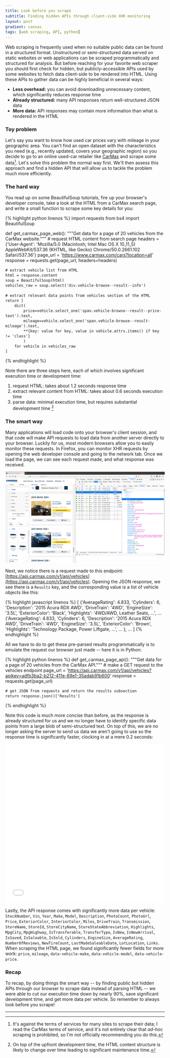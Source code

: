 ```yaml
---
title: Look before you scrape
subtitle: Finding hidden APIs through client-side XHR monitoring
layout: post
gradient: canvas
tags: [web scraping, API, python]
---
```


Web scraping is frequently used when no suitable public data can be found in a structured format. Unstructured or semi-structured data served on static websites or web applications can be scraped programmatically and structured for analysis. But before reaching for your favorite web scraper you should first check for hidden, but publicly-accessible APIs used by some websites to fetch data client-side to be rendered into HTML. Using these APIs to gather data can be highly beneficial in several ways:

* **Less overhead:** you can avoid downloading unnecessary content, which significantly reduces response time
* **Already structured:** many API responses return well-structured JSON data
* **More data:** API responses may contain more information than what is rendered in the HTML

### Toy problem
Let's say you want to know how used car prices vary with mileage in your geographic area. You can't find an open dataset with the characteristics you need (e.g., recently updated, covers your geographic region) so you decide to go to an online used-car retailer like [CarMax](https://www.carmax.com/) and scrape some data[^1]. Let's solve this problem the normal way first. We'll then assess this approach and find a hidden API that will allow us to tackle the problem much more efficiently.

### The hard way
You read up on some BeautifulSoup tutorials, fire up your browser's developer console, take a look at the HTML from a CarMax search page, and write a small function to scrape some key details for you:

{% highlight python linenos %}
import requests
from bs4 import BeautifulSoup


def get_carmax_page_web():
    """Get data for a page of 20 vehicles from the CarMax website."""
    # request HTML content from search page
    headers = {'User-Agent': 'Mozilla/5.0 (Macintosh; Intel Mac OS X 10_11_5) AppleWebKit/537.36 (KHTML, like Gecko) Chrome/50.0.2661.102 Safari/537.36'}
    page_url = 'https://www.carmax.com/cars?location=all'
    response = requests.get(page_url, headers=headers)

    # extract vehicle list from HTML
    html = response.content
    soup = BeautifulSoup(html)
    vehicles_raw = soup.select('div.vehicle-browse--result--info')
    
    # extract relevant data points from vehicles section of the HTML
    return [
        dict(
            price=vehicle.select_one('span.vehicle-browse--result--price-text').text,
            mileage=vehicle.select_one('span.vehicle-browse--result-mileage').text,
            **{key: value for key, value in vehicle.attrs.items() if key != 'class'}
            )
        for vehicle in vehicles_raw
    ]
{% endhighlight %}

Note there are three steps here, each of which involves significant execution time or development time:

1. request HTML: takes about 1.2 seconds response time
2. extract relevant content from HTML: takes about 0.6 seconds execution time
3. parse data: minimal execution time, but requires substantial development time [^2]

### The smart way
Many applications will load code onto your browser's client session, and that code will make API requests to load data from another server directly to your browser. Luckily for us, most modern browsers allow you to easily monitor these requests. In Firefox, you can monitor XHR requests by opening the web developer console and going to the network tab. Once we load the page, we can see each request made, and what response was received.

![Firefox CarMax XHR](/img/carmax_xhr.png)

Next, we notice there is a request made to this endpoint: [https://api.carmax.com/v1/api/vehicles](https://api.carmax.com/v1/api/vehicles). Opening the JSON response, we see there is a `Results` key, and the corresponding value is a list of vehicle objects like this:

{% highlight javascript linenos %}
[
  {'AverageRating': 4.833,
    'Cylinders': 6,
    'Description': '2015 Acura RDX AWD',
    'DriveTrain': '4WD',
    'EngineSize': '3.5L',
    'ExteriorColor': 'Black',
    'Highlights': '4WD/AWD, Leather Seats, ...',
    ...
  {'AverageRating': 4.833,
    'Cylinders': 6,
    'Description': '2015 Acura RDX AWD',
    'DriveTrain': '4WD',
    'EngineSize': '3.5L',
    'ExteriorColor': 'Brown',
    'Highlights': 'Technology Package, Power Liftgate, ...',
    ...
  },
  ...
]
{% endhighlight %}


All we have to do to get these pre-parsed results programmatically is to emulate the request our browser just made -- here it is in Python:

{% highlight python linenos %}
def get_carmax_page_api():
    """Get data for a page of 20 vehicles from the CarMax API."""
    # make a GET request to the vehicles endpoint
    page_url = 'https://api.carmax.com/v1/api/vehicles?apikey=adfb3ba2-b212-411e-89e1-35adab91b600'
    response = requests.get(page_url)
    
    # get JSON from requests and return the results subsection
    return response.json()['Results']
{% endhighlight %}

Note this code is much more concise than before, as the response is already structured for us and we no longer have to identify specific data points from a large blob of semi-structured text. On top of this, we are no longer asking the server to send us data we aren't going to use so the response time is significantly faster, clocking in at a mere 0.2 seconds:

<iframe width="100%" height="500" frameborder="0" scrolling="no" src="//plot.ly/~ryantlee9/6.embed?autosize=true&link=false&modebar=false&logo=false"></iframe>

Lastly, the API response comes with significantly more data per vehicle: `StockNumber`, `Vin`, `Year`, `Make`, `Model`, `Description`, `PhotoCount`, `PhotoUrl`, `Price`, `ExteriorColor`, `InteriorColor`, `Miles`, `DriveTrain`, `Transmission`, `StoreName`, `StoreId`, `StoreCityName`, `StoreStateAbbreviation`, `Highlights`, `MpgCity`, `MpgHighway`, `IsTransferable`, `TransferType`, `IsNew`, `IsNewArrival`, `IsSaved`, `IsSaleable`, `IsSold`, `Cylinders`, `EngineSize`, `AverageRating`, `NumberOfReviews`, `NewTireCount`, `LastMadeSaleableDate`, `LotLocation`, `Links`. When scraping the HTML page, we found significantly fewer fields for more work: `price`, `mileage`, `data-vehicle-make`, `data-vehicle-model`, `data-vehicle-price`.

### Recap
To recap, by doing things the smart way -- by finding public but hidden APIs through our browser to scrape data instead of parsing HTML -- we were able to cut our execution time down by nearly 90%, save significant development time, and get more data per vehicle. So remember to always look before you scrape!

-----

[^1]: It's against the terms of services for many sites to scrape their data; I read the CarMax terms of service, and it's not entirely clear that *ad-hoc* scraping is prohibited, so I'm not officially recommending you do this.
[^2]: On top of the upfront development time, the HTML content structure is likely to change over time leading to significant maintenance time.

